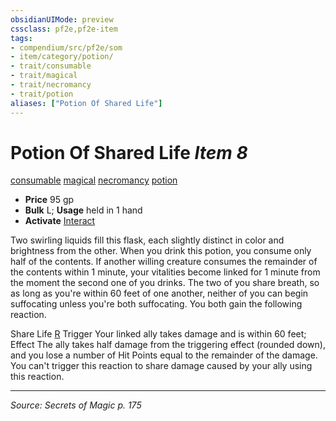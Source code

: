 ```yaml
---
obsidianUIMode: preview
cssclass: pf2e,pf2e-item
tags:
- compendium/src/pf2e/som
- item/category/potion/
- trait/consumable
- trait/magical
- trait/necromancy
- trait/potion
aliases: ["Potion Of Shared Life"]
---
```

# Potion Of Shared Life *Item 8*  
[consumable](rules/traits/consumable.md "Consumable Item Trait")  [magical](rules/traits/magical.md "Magical Item Trait")  [necromancy](rules/traits/necromancy.md "Necromancy School Trait")  [potion](rules/traits/potion.md "Potion Item Trait")  

- **Price** 95 gp
- **Bulk** L; **Usage** held in 1 hand
- **Activate** [Interact](rules/actions/interact.md)

Two swirling liquids fill this flask, each slightly distinct in color and brightness from the other. When you drink this potion, you consume only half of the contents. If another willing creature consumes the remainder of the contents within 1 minute, your vitalities become linked for 1 minute from the moment the second one of you drinks. The two of you share breath, so as long as you're within 60 feet of one another, neither of you can begin suffocating unless you're both suffocating. You both gain the following reaction.

Share Life [R](rules/core-rulebook/chapter-9-playing-the-game.md#Actions "Reaction") Trigger Your linked ally takes damage and is within 60 feet; Effect The ally takes half damage from the triggering effect (rounded down), and you lose a number of Hit Points equal to the remainder of the damage. You can't trigger this reaction to share damage caused by your ally using this reaction.


---
*Source: Secrets of Magic p. 175*